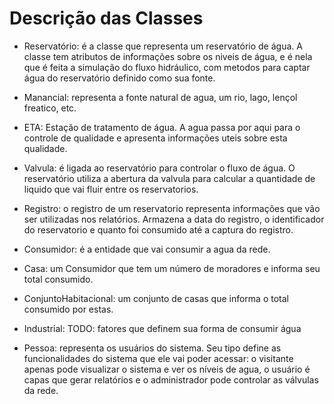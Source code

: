 # Descrição das Classes

* Reservatório: é a classe que representa um reservatório de água. A classe tem atributos de informações sobre os niveis de água, e é nela que é feita a simulação do fluxo hidráulico, com metodos para captar água do reservatório definido como sua fonte.

* Manancial: representa a fonte natural de agua, um rio, lago, lençol freatico, etc.

* ETA: Estação de tratamento de água. A agua passa por aqui para o controle de qualidade e apresenta informações uteis sobre esta qualidade.

* Valvula: é ligada ao reservatório para controlar o fluxo de água. O reservatório utiliza a abertura da valvula para calcular a quantidade de liquido que vai fluir entre os reservatorios.

* Registro: o registro de um reservatorio representa informações que vão ser utilizadas nos relatórios. Armazena a data do registro, o identificador do reservatorio e quanto foi consumido até a captura do registro.

* Consumidor: é a entidade que vai consumir a agua da rede.
* Casa: um Consumidor que tem um número de moradores e informa seu total consumido.
* ConjuntoHabitacional: um conjunto de casas que informa o total consumido por estas.
* Industrial: TODO: fatores que definem sua forma de consumir água 

* Pessoa: representa os usuários do sistema. Seu tipo define as funcionalidades do sistema que ele vai poder acessar: o visitante apenas pode visualizar o sistema e ver os níveis de agua, o usuário é capas que gerar relatórios e o administrador pode controlar as válvulas da rede.
